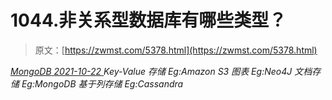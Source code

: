<!--yml
category: 未分类
date: 0001-01-01 00:00:00
-->

# 1044.非关系型数据库有哪些类型？

> 原文：[https://zwmst.com/5378.html](https://zwmst.com/5378.html)

   [ *MongoDB* ](https://zwmst.com/mongodb)*[ <time datetime="2021-10-23T01:45:44+08:00"> 2021-10-22 </time> ](https://zwmst.com/5378.html)  Key-Value 存储 Eg:Amazon S3
图表 Eg:Neo4J
文档存储 Eg:MongoDB
基于列存储 Eg:Cassandra*